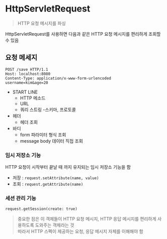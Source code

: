 # HttpServletRequest
> HTTP 요청 메시지를 파싱  

HttpServletRequest를 사용하면 다음과 같은 HTTP 요청 메시지를 편리하게 조회할 수 있음  

## 요청 메세지
```
POST /save HTTP/1.1
Host: localhost:8080
Content-Type: application/x-www-form-urlencoded
username=kim&age=20
```
- START LINE
    - HTTP 메소드
    - URL
    - 쿼리 스트링
    -스키마, 프로토콜
- 헤더
    - 헤더 조회
- 바디
    - form 파라미터 형식 조회
    - message body 데이터 직접 조회

### 임시 저장소 기능
HTTP 요청이 시작부터 끝날 때 까지 유지되는 임시 저장소 기능을 함
- 저장 : `request.setAttribute(name, value)`
- 조회 : `request.getAttribute(name)`

### 세션 관리 기능
`request.getSession(create: true)`

> 중요한 점은 이 객체들이 HTTP 요청 메시지, HTTP 응답 메시지를 편리하게 사용하도록 도와주는 객체라는 것  
따라서 HTTP 스펙이 제공하는 요청, 응답 메시지 자체를 이해해야 함